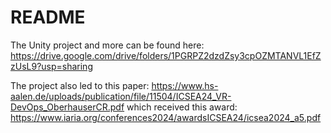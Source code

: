 # README #

The Unity project and more can be found here: https://drive.google.com/drive/folders/1PGRPZ2dzdZsy3cpOZMTANVL1EfZzUsL9?usp=sharing

The project also led to this paper: https://www.hs-aalen.de/uploads/publication/file/11504/ICSEA24_VR-DevOps_OberhauserCR.pdf which received this award: https://www.iaria.org/conferences2024/awardsICSEA24/icsea2024_a5.pdf
